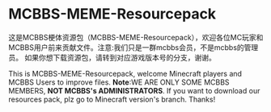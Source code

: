 # MCBBS-MEME-Resourcepack
这是MCBBS梗体资源包（MCBBS-MEME-Resourcepack），欢迎各位MC玩家和MCBBS用户前来贡献文件。注意:我们只是一群mcbbs会员，不是mcbbs的管理员。
如果你想下载资源包，请转到对应游戏版本号的分支，谢谢。

This is MCBBS-MEME-Resourcepack, welcome Minecraft players and MCBBS Users to improve files. **Note**:WE ARE ONLY SOME MCBBS MEMBERS, **NOT MCBBS's ADMINISTRATORS**.
If you want to download our resources pack, plz go to Minecraft version's branch. Thanks!
